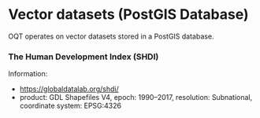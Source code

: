 # Vector datasets (PostGIS Database)

OQT operates on vector datasets stored in a PostGIS database.


### The Human Development Index (SHDI)

Information:
- https://globaldatalab.org/shdi/
- product: GDL Shapefiles V4, epoch: 1990–2017, resolution: Subnational, coordinate system: EPSG:4326
